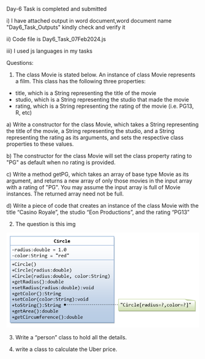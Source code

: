 Day-6 Task is completed and submitted

i) I have attached output in word document,word document name "Day6_Task_Outputs" kindly check and verify it

ii) Code file is Day6_Task_07Feb2024.js

iii) I used js languages in my tasks

Questions: 

1. The class Movie is stated below. An instance of class Movie represents a film. This class has the following three properties:

- title, which is a String representing the title of the movie
- studio, which is a String representing the studio that made the movie
- rating, which is a String representing the rating of the movie (i.e. PG­13, R, etc)

a) Write a constructor for the class Movie, which takes a String representing the title of the movie, a String representing the studio, and a String representing the rating as its arguments, and sets the respective class properties to these values.

b) The constructor for the class Movie will set the class property rating to "PG" as default when no rating is provided.

c) Write a method getPG, which takes an array of base type Movie as its argument, and returns a new array of only those movies in the input array with a rating of "PG". You may assume the input array is full of Movie instances. The returned array need not be full.

d) Write a piece of code that creates an instance of the class Movie with the title “Casino Royale”, the studio “Eon Productions”, and the rating “PG­13”

2. The question is this img 

 ![Day6_Task_07Feb2024/ClassDiagram_Circle.png](https://github.com/EsakkiRajM/JS-Tasks/blob/day6tasks/Day6_Task_07Feb2024/ClassDiagram_Circle.png)

3. Write a “person” class to hold all the details.

4. write a class to calculate the Uber price.